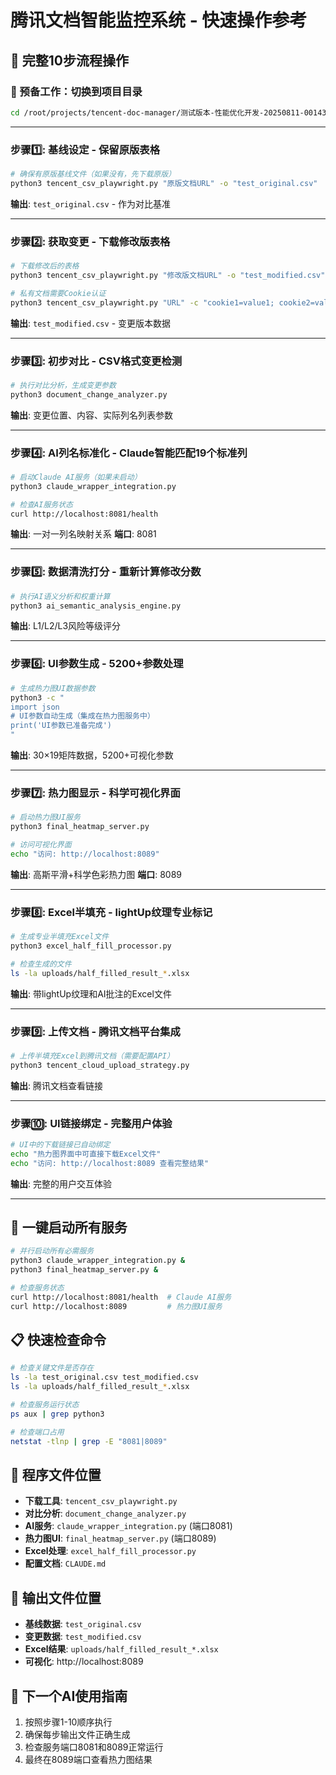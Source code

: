 # 腾讯文档智能监控系统 - 快速操作参考

## 🎯 完整10步流程操作

### 📁 预备工作：切换到项目目录
```bash
cd /root/projects/tencent-doc-manager/测试版本-性能优化开发-20250811-001430
```

---

### 步骤1️⃣: 基线设定 - 保留原版表格
```bash
# 确保有原版基线文件（如果没有，先下载原版）
python3 tencent_csv_playwright.py "原版文档URL" -o "test_original.csv"
```
**输出**: `test_original.csv` - 作为对比基准

---

### 步骤2️⃣: 获取变更 - 下载修改版表格
```bash
# 下载修改后的表格
python3 tencent_csv_playwright.py "修改版文档URL" -o "test_modified.csv"

# 私有文档需要Cookie认证
python3 tencent_csv_playwright.py "URL" -c "cookie1=value1; cookie2=value2" -o "test_modified.csv"
```
**输出**: `test_modified.csv` - 变更版本数据

---

### 步骤3️⃣: 初步对比 - CSV格式变更检测
```bash
# 执行对比分析，生成变更参数
python3 document_change_analyzer.py
```
**输出**: 变更位置、内容、实际列名列表参数

---

### 步骤4️⃣: AI列名标准化 - Claude智能匹配19个标准列
```bash
# 启动Claude AI服务（如果未启动）
python3 claude_wrapper_integration.py

# 检查AI服务状态
curl http://localhost:8081/health
```
**输出**: 一对一列名映射关系
**端口**: 8081

---

### 步骤5️⃣: 数据清洗打分 - 重新计算修改分数
```bash
# 执行AI语义分析和权重计算
python3 ai_semantic_analysis_engine.py
```
**输出**: L1/L2/L3风险等级评分

---

### 步骤6️⃣: UI参数生成 - 5200+参数处理
```bash
# 生成热力图UI数据参数
python3 -c "
import json
# UI参数自动生成（集成在热力图服务中）
print('UI参数已准备完成')
"
```
**输出**: 30×19矩阵数据，5200+可视化参数

---

### 步骤7️⃣: 热力图显示 - 科学可视化界面
```bash
# 启动热力图UI服务
python3 final_heatmap_server.py

# 访问可视化界面
echo "访问: http://localhost:8089"
```
**输出**: 高斯平滑+科学色彩热力图
**端口**: 8089

---

### 步骤8️⃣: Excel半填充 - lightUp纹理专业标记
```bash
# 生成专业半填充Excel文件
python3 excel_half_fill_processor.py

# 检查生成的文件
ls -la uploads/half_filled_result_*.xlsx
```
**输出**: 带lightUp纹理和AI批注的Excel文件

---

### 步骤9️⃣: 上传文档 - 腾讯文档平台集成
```bash
# 上传半填充Excel到腾讯文档（需要配置API）
python3 tencent_cloud_upload_strategy.py
```
**输出**: 腾讯文档查看链接

---

### 步骤🔟: UI链接绑定 - 完整用户体验
```bash
# UI中的下载链接已自动绑定
echo "热力图界面中可直接下载Excel文件"
echo "访问: http://localhost:8089 查看完整结果"
```
**输出**: 完整的用户交互体验

---

## 🚀 一键启动所有服务
```bash
# 并行启动所有必需服务
python3 claude_wrapper_integration.py &
python3 final_heatmap_server.py &

# 检查服务状态
curl http://localhost:8081/health  # Claude AI服务
curl http://localhost:8089         # 热力图UI服务
```

## 📋 快速检查命令
```bash
# 检查关键文件是否存在
ls -la test_original.csv test_modified.csv
ls -la uploads/half_filled_result_*.xlsx

# 检查服务运行状态
ps aux | grep python3

# 检查端口占用
netstat -tlnp | grep -E "8081|8089"
```

## 🔧 程序文件位置
- **下载工具**: `tencent_csv_playwright.py`
- **对比分析**: `document_change_analyzer.py`
- **AI服务**: `claude_wrapper_integration.py` (端口8081)
- **热力图UI**: `final_heatmap_server.py` (端口8089)
- **Excel处理**: `excel_half_fill_processor.py`
- **配置文档**: `CLAUDE.md`

## 📂 输出文件位置
- **基线数据**: `test_original.csv`
- **变更数据**: `test_modified.csv`
- **Excel结果**: `uploads/half_filled_result_*.xlsx`
- **可视化**: http://localhost:8089

## 🤖 下一个AI使用指南
1. 按照步骤1-10顺序执行
2. 确保每步输出文件正确生成
3. 检查服务端口8081和8089正常运行
4. 最终在8089端口查看热力图结果